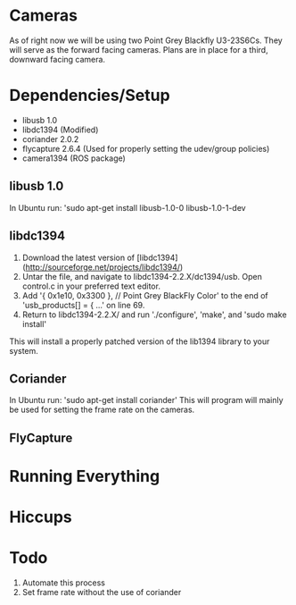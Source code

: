 # Cameras

As of right now we will be using two Point Grey Blackfly U3-23S6Cs. They will serve as the forward facing cameras. Plans are in place for a third, downward facing camera.

# Dependencies/Setup

* libusb 1.0
* libdc1394 (Modified)
* coriander 2.0.2
* flycapture 2.6.4 (Used for properly setting the udev/group policies)
* camera1394 (ROS package)

## libusb 1.0
In Ubuntu run: 'sudo apt-get install libusb-1.0-0 libusb-1.0-1-dev

## libdc1394
1. Download the latest version of [libdc1394] (http://sourceforge.net/projects/libdc1394/)
2. Untar the file, and navigate to libdc1394-2.2.X/dc1394/usb. Open control.c in your preferred text editor.
3. Add '{ 0x1e10, 0x3300 }, // Point Grey BlackFly Color' to the end of 'usb_products[] = { ...' on line 69.
4. Return to libdc1394-2.2.X/ and run './configure', 'make', and 'sudo make install'

This will install a properly patched version of the lib1394 library to your system. 

## Coriander
In Ubuntu run: 'sudo apt-get install coriander'
This will program will mainly be used for setting the frame rate on the cameras.

## FlyCapture


# Running Everything

# Hiccups

# Todo
1. Automate this process
2. Set frame rate without the use of coriander
